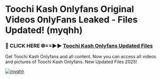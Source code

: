 # Toochi Kash Onlyfans Original Videos 0nlyFans Leaked - Files Updated! (myqhh)

<h3>🔴 CLICK HERE 🌐==►► <a href="https://tinyurl.com/2wckxsce" rel="nofollow">Toochi Kash Onlyfans Updated Files</a></h3>

Get Toochi Kash Onlyfans and all content. Now you can access all videos and pictures of Toochi Kash Onlyfans. New Updated Files 2025!

[![myqhh](https://i.imgur.com/AFduVYN.gif)](https://tinyurl.com/2wckxsce)
